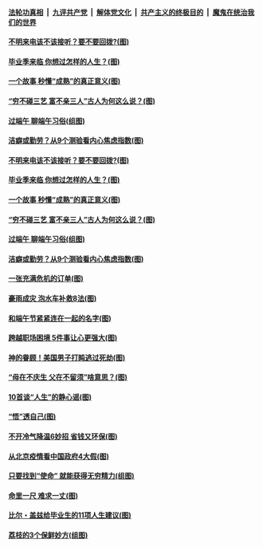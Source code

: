 ####  [法轮功真相](../../../../basic/blob/master/README.md?t=06261231) &nbsp;|&nbsp; [九评共产党](../../../../9ping.md/blob/master/README.md?t=06261231) &nbsp;|&nbsp; [解体党文化](../../../../jtdwh.md/blob/master/README.md?t=06261231)  &nbsp;|&nbsp; [共产主义的终极目的](../../../../gczydzjmd.md/blob/master/README.md?t=06261231) &nbsp;|&nbsp; [魔鬼在统治我们的世界](../../../../mgztzwmdsj.md/blob/master/README.md?t=06261231) 

#### [不明来电该不该接听？要不要回拨?(图)](../pages/p8/936929.md?t=06261231) 

#### [毕业季来临 你想过怎样的人生？(图)](../pages/p8/937661.md?t=06261231) 

#### [一个故事 秒懂“成熟”的真正意义(图)](../pages/p8/936405.md?t=06261231) 

#### [“穷不碰三艺 富不亲三人”古人为何这么说？(图)](../pages/p8/937602.md?t=06261231) 

#### [过端午 聊端午习俗(组图)](../pages/p8/937246.md?t=06261231) 

#### [洁癖或勤劳？从9个测验看内心焦虑指数(图)](../pages/p8/937558.md?t=06261231) 

#### [不明来电该不该接听？要不要回拨?(图)](../pages/p8/936929.md?t=06261231) 

#### [毕业季来临 你想过怎样的人生？(图)](../pages/p8/937661.md?t=06261231) 

#### [一个故事 秒懂“成熟”的真正意义(图)](../pages/p8/936405.md?t=06261231) 

#### [“穷不碰三艺 富不亲三人”古人为何这么说？(图)](../pages/p8/937602.md?t=06261231) 

#### [过端午 聊端午习俗(组图)](../pages/p8/937246.md?t=06261231) 

#### [洁癖或勤劳？从9个测验看内心焦虑指数(图)](../pages/p8/937558.md?t=06261231) 

#### [一张充满危机的订单(图)](../pages/p8/936981.md?t=06261231) 

#### [豪雨成灾 泡水车补救8法(图)](../pages/p8/937526.md?t=06261231) 

#### [和端午节紧紧连在一起的名字(图)](../pages/p8/937448.md?t=06261231) 

#### [跨越职场困境 5件事让心更强大(图)](../pages/p8/937375.md?t=06261231) 

#### [神的眷顾！美国男子打盹逃过死劫(图)](../pages/p8/936985.md?t=06261231) 

#### [“母在不庆生 父在不留须”啥意思？(图)](../pages/p8/937234.md?t=06261231) 

#### [10首谈“人生”的静心谣(图)](../pages/p8/936965.md?t=06261231) 

#### [“悟”透自己(图)](../pages/p8/936972.md?t=06261231) 

#### [不开冷气降温6妙招 省钱又环保(图)](../pages/p8/937329.md?t=06261231) 

#### [从北京疫情看中国政府4大假(图)](../pages/p8/937196.md?t=06261231) 

#### [只要找到“使命” 就能获得无穷精力(组图)](../pages/p8/937159.md?t=06261231) 

#### [命里一尺 难求一丈(图)](../pages/p8/936782.md?t=06261231) 

#### [比尔・盖兹给毕业生的11项人生建议(图)](../pages/p8/936231.md?t=06261231) 

#### [荔枝的3个保鲜妙方(组图)](../pages/p8/936950.md?t=06261231) 

